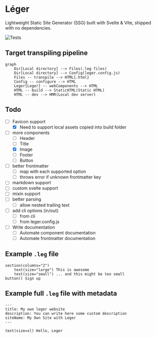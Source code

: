 # Léger

Lightweight Static Site Generator (SSG) built with Svelte &amp; Vite, shipped with no dependencies.

![Tests](https://img.shields.io/github/actions/workflow/status/ThibaudMZN/Leger/test.yml?label=Tests&logo=github)

## Target transpiling pipeline

```mermaid
graph
    Dir[Local directory] --> Files(.leg files)
    Dir[Local directory] --> Config(leger.config.js)
    Files -- transpile --> HTML{.html}
    Config -- configure --> HTML
    Leger[Leger] -- webComponents --> HTML
    HTML -- build --> StaticHTML(Static HTML)
    HTML -- dev --> HMR(Local dev server)
```

## Todo

- [ ] Favicon support
  - [x] Need to support local assets copied into build folder
- [ ] more components
  - [ ] Header
  - [ ] Title
  - [x] Image
  - [ ] Footer
  - [ ] Button
- [ ] better frontmatter
  - [ ] map with each supported option
  - [ ] throws error if unknown frontmatter key
- [ ] markdown support
- [ ] custom svelte support
- [ ] mixin support
- [ ] better parsing
  - [ ] allow nested trailing text
- [ ] add cli options (in/out)
  - [ ] from cli
  - [ ] from leger.config.js
- [ ] Write documentation
  - [ ] Automate component documentation
  - [ ] Automate frontmatter documentation

## Example `.leg` file

```jade
section(columns="2")
    text(size="large") This is awesome
    text(size="small") ... and this might be too small
button() Sign up
```

## Example full `.leg` file with metadata

```jade
---
title: My own leger website
description: You can write here some custom description
siteName: My Own Site with Leger
---

text(size=xl) Hello, Leger
```
